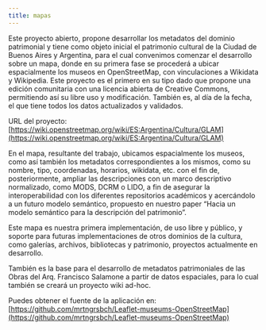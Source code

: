 ```yaml
---
title: mapas
---
```


Este proyecto abierto, propone desarrollar los metadatos del dominio patrimonial y tiene como objeto inicial el patrimonio cultural de la Ciudad de Buenos Aires y Argentina, para el cual convenimos comenzar el desarrollo sobre un mapa, donde en su primera fase se procederá a ubicar espacialmente los museos en OpenStreetMap, con vinculaciones a Wikidata y Wikipedia. Este proyecto es el primero en su tipo dado que propone una edición comunitaria con una licencia abierta de Creative Commons, permitiendo así su libre uso y modificación. También es, al día de la fecha, el que tiene todos los datos actualizados y validados.

URL del proyecto: [https://wiki.openstreetmap.org/wiki/ES:Argentina/Cultura/GLAM](https://wiki.openstreetmap.org/wiki/ES:Argentina/Cultura/GLAM)

En el mapa, resultante del trabajo, ubicamos espacialmente los museos, como así también los metadatos correspondientes a los mismos, como su nombre, tipo, coordenadas, horarios, wikidata, etc. con el fin de, posteriormente, ampliar las descripciones con un marco descriptivo normalizado, como MODS, DCRM o LIDO, a fin de asegurar la interoperabilidad con los diferentes repositorios académicos y acercándolo a un futuro modelo semántico, propuesto en nuestro paper “Hacia un modelo semántico para la descripción del patrimonio”.

Este mapa es nuestra primera implementación, de uso libre y público, y soporte para futuras implementaciones de otros dominios de la cultura, como galerías, archivos, bibliotecas y patrimonio, proyectos actualmente en desarrollo.

También es la base para el desarrollo de metadatos patrimoniales de las Obras del Arq. Francisco Salamone a partir de datos espaciales, para lo cual también se creará un proyecto wiki ad-hoc.

Puedes obtener el fuente de la aplicación en: [https://github.com/mrtngrsbch/Leaflet-museums-OpenStreetMap](https://github.com/mrtngrsbch/Leaflet-museums-OpenStreetMap)
